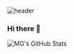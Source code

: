 ![header](https://capsule-render.vercel.app/api?type=Rect&color=timeGradient&text=%20MyunggiM%20&height=300&fontSize=100&textBg=true)

### Hi there 👋


![MG's GitHub Stats](https://github-readme-stats.vercel.app/api?username=MyunggiM&show_icons=true)
